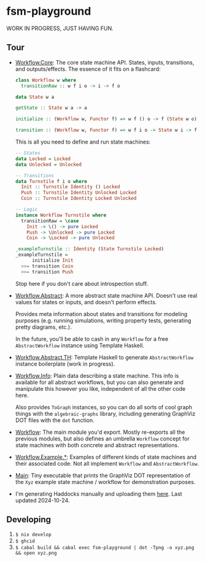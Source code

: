 # fsm-playground

WORK IN PROGRESS, JUST HAVING FUN.

## Tour

- [Workflow.Core](./src/Workflow/Core.hs): The core state machine API. States,
  inputs, transitions, and outputs/effects. The essence of it fits on a
  flashcard:

  ```haskell
  class Workflow w where
    transitionRaw :: w f i o -> i -> f o

  data State w a

  getState :: State w a -> a

  initialize :: (Workflow w, Functor f) => w f () o -> f (State w o)

  transition :: (Workflow w, Functor f) => w f i o -> State w i -> f (State w o)
  ```

  This is all you need to define and run state machines:

  ```haskell
  -- States
  data Locked = Locked
  data Unlocked = Unlocked

  -- Transitions
  data Turnstile f i o where
    Init :: Turnstile Identity () Locked
    Push :: Turnstile Identity Unlocked Locked
    Coin :: Turnstile Identity Locked Unlocked

  -- Logic
  instance Workflow Turnstile where
    transitionRaw = \case
      Init -> \() -> pure Locked
      Push -> \Unlocked -> pure Locked
      Coin -> \Locked -> pure Unlocked

  _exampleTurnstile :: Identity (State Turnstile Locked)
  _exampleTurnstile =
        initialize Init
    >>= transition Coin
    >>= transition Push
  ```

  Stop here if you don't care about introspection stuff.

- [Workflow.Abstract](./src/Workflow/Abstract.hs): A more abstract state machine
  API. Doesn't use real values for states or inputs, and doesn't perform
  effects.

  Provides meta information about states and transitions for modeling purposes
  (e.g. running simulations, writing property tests, generating pretty diagrams,
  etc.).

  In the future, you'll be able to cash in any `Workflow` for a free
  `AbstractWorkflow` instance using Template Haskell.

- [Workflow.Abstract.TH](./src/Workflow/Abstract/TH.hs): Template Haskell to
  generate `AbstractWorkflow` instance boilerplate (work in progress).

- [Workflow.Info](./src/Workflow/Info.hs): Plain data describing a state
  machine. This info is available for all abstract workflows, but you can also
  generate and manipulate this however you like, independent of all the other
  code here.

  Also provides `ToGraph` instances, so you can do all sorts of cool graph
  things with the `algebraic-graphs` library, including generating GraphViz DOT
  files with the `dot` function.

- [Workflow](./src/Workflow.hs): The main module you'd export. Mostly re-exports
  all the previous modules, but also defines an umbrella `Workflow` concept for
  state machines with both concrete and abstract representations.

- [Workflow.Example.*](./src/Workflow/Example/): Examples of different kinds of
  state machines and their associated code. Not all implement `Workflow` and
  `AbstractWorkflow`.

- [Main](./src/Main.hs): Tiny executable that prints the GraphViz DOT
  representation of the `Xyz` example state machine / workflow for demonstration
  purposes.

- I'm generating Haddocks manually and uploading them
  [here](https://s3.evanrelf.com/fsm-playground/). Last updated 2024-10-24.

## Developing

1. `$ nix develop`
2. `$ ghcid`
3. `$ cabal build && cabal exec fsm-playground | dot -Tpng -o xyz.png && open xyz.png`
